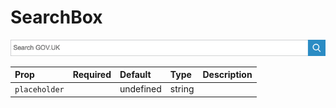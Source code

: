 SearchBox
=========

![Component Image](./docs/SearchBox.png)


Prop | Required | Default | Type | Description
:--- | :------- | :------ | :--- | :----------
 `placeholder` |  | undefined | string | 


